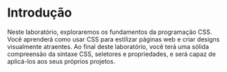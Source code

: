 # Introdução

Neste laboratório, exploraremos os fundamentos da programação CSS. Você aprenderá como usar CSS para estilizar páginas web e criar designs visualmente atraentes. Ao final deste laboratório, você terá uma sólida compreensão da sintaxe CSS, seletores e propriedades, e será capaz de aplicá-los aos seus próprios projetos.
